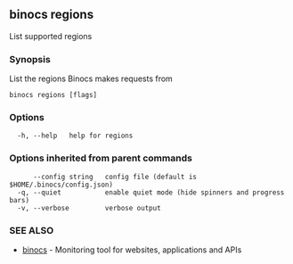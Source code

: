 ## binocs regions

List supported regions

### Synopsis


List the regions Binocs makes requests from


```
binocs regions [flags]
```

### Options

```
  -h, --help   help for regions
```

### Options inherited from parent commands

```
      --config string   config file (default is $HOME/.binocs/config.json)
  -q, --quiet           enable quiet mode (hide spinners and progress bars)
  -v, --verbose         verbose output
```

### SEE ALSO

* [binocs](binocs.md)	 - Monitoring tool for websites, applications and APIs

